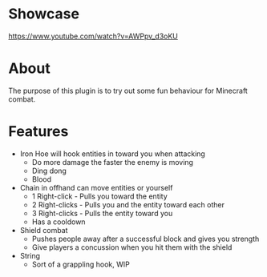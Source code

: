 # Showcase
https://www.youtube.com/watch?v=AWPpv_d3oKU
# About
The purpose of this plugin is to try out some fun behaviour for Minecraft combat.
# Features
- Iron Hoe will hook entities in toward you when attacking
    - Do more damage the faster the enemy is moving
    - Ding dong
    - Blood
- Chain in offhand can move entities or yourself
    - 1 Right-click - Pulls you toward the entity
    - 2 Right-clicks - Pulls you and the entity toward each other
    - 3 Right-clicks - Pulls the entity toward you
    - Has a cooldown
- Shield combat
    - Pushes people away after a successful block and gives you strength
    - Give players a concussion when you hit them with the shield
- String
  - Sort of a grappling hook, WIP
